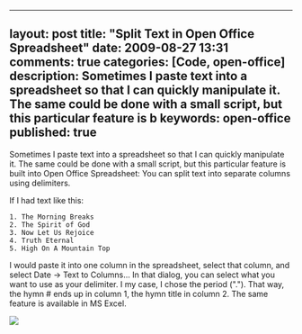 
---
layout: post
title: "Split Text in Open Office Spreadsheet"
date: 2009-08-27 13:31
comments: true
categories: [Code, open-office]
description: Sometimes I paste text into a spreadsheet so that I can quickly manipulate it.  The same could be done with a small script, but this particular feature is b
keywords: open-office
published: true
---

Sometimes I paste text into a spreadsheet so that I can quickly manipulate it.  The same could be done with a small script, but this particular feature is built into Open Office Spreadsheet: You can split text into separate columns using delimiters.
<!--more-->

If I had text like this:

    1. The Morning Breaks
    2. The Spirit of God
    3. Now Let Us Rejoice
    4. Truth Eternal
    5. High On A Mountain Top

I would paste it into one column in the spreadsheet, select that column, and select Date -> Text to Columns...  In that dialog, you can select what you want to use as your delimiter.  I my case, I chose the period (".").  That way, the hymn # ends up in column 1, the hymn title in column 2.  The same feature is available in MS Excel.

<a href="http://picasaweb.google.com/lh/photo/FUo5j2r8EbPsCGwvHQQgGA?feat=embedwebsite"><img src="http://lh3.ggpht.com/_5XZCKcD6--c/Spbuc8alHvI/AAAAAAAAISg/SrQ9iopLEx4/s400/texttocolumn.png" /></a>

  

